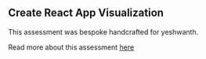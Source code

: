 ## Create React App Visualization

This assessment was bespoke handcrafted for yeshwanth.

Read more about this assessment [here](https://react.eogresources.com)
